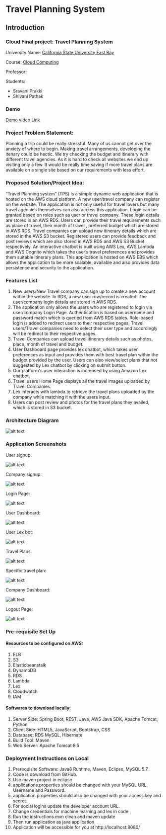 # Travel Planning System

## Introduction
 
### Cloud Final project: Travel Planning System

University Name: [California State University East Bay](https://www.csueastbay.edu/)

Course: [Cloud Computing](https://catalog.csueastbay.edu/preview_course_nopop.php?catoid=21&coid=82452)

Professor: 

Students:

- Sravani Prakki
- Shivani Pathak 


### Demo
[Demo video Link]()

### Project Problem Statement:

Planning a trip could be really stressful. Many of us cannot get over the anxiety of where to begin. Making travel arrangements, developing the itenary could be hectic. We try checking the budget and itinerary with different travel agencies. As it is hard to check all websites we end up visiting only a few. It would be really time saving if more travel plans are available on a single site based on our requirements with less effort. 

### Proposed Solution/Project Idea:

“Travel Planning system” (TPS) is a simple dynamic web application that is hosted on the AWS cloud platform. A new user/travel company can register on the website. The application is not only useful for travel lovers but many travel agencies themselves can also access this application. Login can be granted based on roles such as user or travel company. These login details are stored in an AWS RDS. Users can provide their travel requirements such as place of travel, their month of travel , preferred budget which are stored in AWS RDS. Travel companies can upload new itinerary details which are stored in the AWS S3 bucket. Registered users can provide feedback and post reviews which are also stored in AWS RDS and AWS S3 Bucket respectively.  An interactive chatbot is built using AWS Lex, AWS Lambda and AWS Cognito which takes the user’s travel preferences and provides them suitable itinerary plans. This application is hosted on AWS EBS which allows the application to be more scalable,  available and also provides data persistence and security to the application.

### Features List

1.	New users/New Travel company can sign up to create a new account within the website. In RDS, a new user row/record is created. The user/company login details are stored in AWS RDS.
2.	The application only allows the users who are registered to login via user/company Login Page. Authentication is based on username and password match which is queried from AWS RDS tables. Role-based login is added to redirect users to their respective pages. Travel users/Travel companies need to select their user type and accordingly will be redirect to their respective pages.
3.	Travel Companies can upload travel itinerary details such as photos, place, month of travel and budget.
4.	User Dashboard page provides lex chatbot, which takes user preferences as input and provides them with best travel plan within the budget provided by the user. Users can also view/select plans that not suggested by Lex chatbot by clicking on submit button.
5.	Our platform's user interaction is increased by using Amazon Lex chatbot.
6.	Travel users Home Page displays all the travel images uploaded by Travel Companies.
7.	Lex interacts with lambda to retrieve the travel plans uploaded by the company while matching it with the users input. 
8.	Users can post review and photos for the travel plans they availed, which is stored in S3 bucket.

### Architecture Diagram
![alt text](https://github.com/shivanipathak/TravelWebApp/blob/Third-commit/TravelEasy-masterv1.0/Archirecture.png)


### Application Screenshots

User signup:

 ![alt text](https://github.com/shivanipathak/TravelWebApp/blob/Third-commit/TravelEasy-masterv1.0/UserSignup.jpg)


Company signup:

 ![alt text](https://github.com/shivanipathak/TravelWebApp/blob/Third-commit/TravelEasy-masterv1.0/NewCompanySignup.jpg)


Login Page:

 ![alt text](https://github.com/shivanipathak/TravelWebApp/blob/Third-commit/TravelEasy-masterv1.0/LoginPage.jpg)


User Dashboard:

![alt text](https://github.com/shivanipathak/TravelWebApp/blob/Third-commit/TravelEasy-masterv1.0/Userhomepage.jpg)


User Lex bot:

![alt text](https://github.com/shivanipathak/TravelWebApp/blob/Third-commit/TravelEasy-masterv1.0/Lexchatbot.jpg)


Travel Plans:

![alt text](https://github.com/shivanipathak/TravelWebApp/blob/Third-commit/TravelEasy-masterv1.0/UserTravelplans.jpg)


Specific travel plan:

![alt text](https://github.com/shivanipathak/TravelWebApp/blob/Third-commit/TravelEasy-masterv1.0/SpecificTravelPlan.jpg)


Company Dashboard:

![alt text](https://github.com/shivanipathak/TravelWebApp/blob/Third-commit/TravelEasy-masterv1.0/companypage.jpg)

Logout Page:

![alt text](https://github.com/shivanipathak/TravelWebApp/blob/Third-commit/TravelEasy-masterv1.0/Logout.jpg)


### Pre-requisite Set Up

#### Resources to be configured on AWS:


1. ELB
2. S3
3. Elasticbeanstalk
4. DynamoDB 
5. RDS
6. Lambda 
7. Lex
8. Cloudwatch
9. IAM


#### Softwares to download locally:

1.	Server Side: Spring Boot, REST, Java, AWS Java SDK, Apache Tomcat, Python
2.	Client Side: HTML5, JavaScript, Bootstrap, CSS
3.	Database: RDS MySQL, Hibernate
4.	Build Tool: Maven
5.	Web Server: Apache Tomcat 8.5

### Deployment Instructions on Local
1.	Prerequisite Software: Java8 Runtime, Maven, Eclipse, MySQL 5.7.
2.	Code is download from GitHub.
3.	Use maven project in eclipse
4.	applications.properties should be changed with your MySQL URL, Username and Password.
5.	application.properties should also be changed with your access key and secret.
6.	For social logins update the developer account URL. 
7.	Change credentials for machine learning and lex in code
8.	Run the instructions mvn clean and maven update
9.	Then run application as java application
10.	Application will be accessible for you  at http://localhost:8080/
